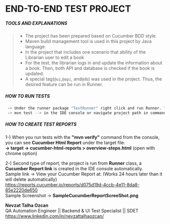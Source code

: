 #  END-TO-END TEST PROJECT

##### TOOLS AND EXPLANATIONS
>- The project has been prepared based on Cucumber BDD style.    
>- Maven build management tool is used in this project by Java language.
>- In the project that includes one scenario that ability of the Librarian user to edit a book
>- For the test, the librarian logs in and update the information about a book. Then, both API and database is checked if the book is updated. 
>- A special tag(`@ui`,`@api`, and`@db`) was used in the project. Thus, the desired feature can be run in Runner.

##### HOW TO RUN TESTS
```sh
 -> Under the runner package "TestRunner" right click and run Runner. "src > test > java > runners > TestRunner"
 -> mvn test --> in the IDE console or navigate project path in command line and run.
```
##### HOW TO CREATE TEST REPORTS

1-) When you run tests with the **"mvn verify"** command from the console, you can see **Cucumber Html Report** under the target file.       
**-> target -> cucumber-html-reports > overview-steps.html** (open with chrome option)

2-) Second type of report, the project is run from **Runner** class, a **Cucumber Report link** is created in the IDE console automatically.       
 Sample link -> View your Cucumber Report at:   (Works 24 hours later than it will delete automatically)                                         
                 https://reports.cucumber.io/reports/d075d19d-4ccb-4e11-8da8-85e2220de650             
 Sample Screenshot -> **SampleCucumberReportScreeShot.png**
 
 

**Nevzat Talha Ozcan**    
QA Automation Engineer || Backend & UI Test Specialist || SDET     
https://www.linkedin.com/in/nevzattalhaozcan/
